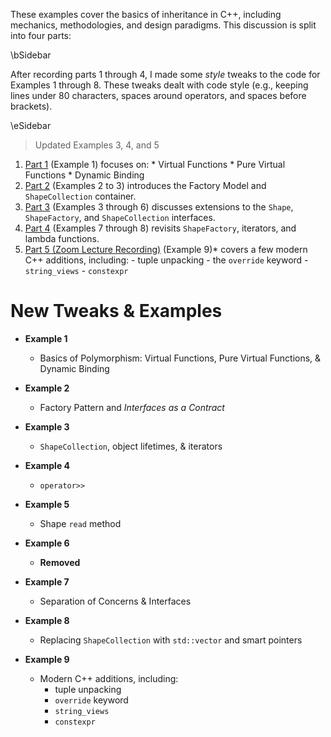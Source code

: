 These examples cover the basics of inheritance in C++, including mechanics,
methodologies, and design paradigms. This discussion is split into four parts:

\bSidebar

After recording parts 1 through 4, I made some *style* tweaks to the code for
Examples 1 through 8. These tweaks dealt with code style (e.g., keeping
lines under 80 characters, spaces around operators, and spaces before
brackets).

\eSidebar

> Updated Examples 3, 4, and 5

  1. [Part 1](https://youtu.be/ZeM1OcxJcsA) (Example 1) focuses on:
    * Virtual Functions
    * Pure Virtual Functions
    * Dynamic Binding
  2. [Part 2](https://youtu.be/6GiGG2Kk7jw) (Examples 2 to 3) introduces the
     Factory Model and `ShapeCollection` container.
  3. [Part 3](https://youtu.be/-YSdI4FBUlo) (Examples 3 through 6) discusses
     extensions to the `Shape`, `ShapeFactory`, and `ShapeCollection`
     interfaces.
  4. [Part 4](https://youtu.be/E2SF6gmpG7Q) (Examples 7 through 8) revisits
     `ShapeFactory`, iterators, and lambda functions.
  5. [Part 5 (Zoom Lecture Recording)](https://odu.zoom.us/rec/share/zghIRrHbif183pvL8xRNfTzcjk8joqgmVKtxhp4i36T-NAQjDdBuVNmIF7G9W8w.bOq3D9iTwbLmxFv4) (Example 9)* covers a few modern C++
     additions, including:
    -  tuple unpacking
    - the `override` keyword
    - `string_views`
    - `constexpr`

# New Tweaks & Examples


  - **Example 1**
    - Basics of Polymorphism: Virtual Functions, Pure Virtual Functions, &
      Dynamic Binding

  - **Example 2**
    - Factory Pattern and *Interfaces as a Contract*

  - **Example 3**
    - `ShapeCollection`, object lifetimes, & iterators

  - **Example 4** 
    - `operator>>`

  - **Example 5**
    - Shape `read` method

  - **Example 6** 
    - **Removed**

  - **Example 7**
    - Separation of Concerns & Interfaces

 - **Example 8**
   - Replacing `ShapeCollection` with `std::vector` and smart pointers

 - **Example 9**
    - Modern C++ additions, including:
      -  tuple unpacking
      - `override` keyword
      - `string_views`
      - `constexpr`
